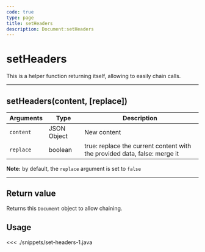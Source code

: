 ```yaml
---
code: true
type: page
title: setHeaders
description: Document:setHeaders
---
```


# setHeaders

This is a helper function returning itself, allowing to easily chain calls.

---

## setHeaders(content, [replace])

| Arguments | Type        | Description                                                               |
| --------- | ----------- | ------------------------------------------------------------------------- |
| `content` | JSON Object | New content                                                               |
| `replace` | boolean     | true: replace the current content with the provided data, false: merge it |

**Note:** by default, the `replace` argument is set to `false`

---

## Return value

Returns this `Document` object to allow chaining.

## Usage

<<< ./snippets/set-headers-1.java
